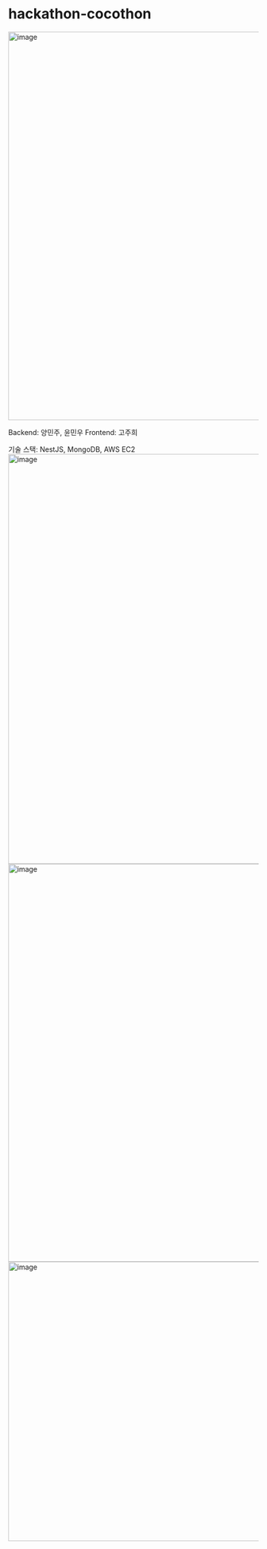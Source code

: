 # hackathon-cocothon
<img width="780" alt="image" src="https://user-images.githubusercontent.com/63691589/230838298-755c4d0e-61ee-4ec9-845f-102a585ef99d.png">

Backend: 양민주, 윤민우
Frontend: 고주희


기술 스택: NestJS, MongoDB, AWS EC2
<img width="823" alt="image" src="https://user-images.githubusercontent.com/63691589/230838203-818d9b61-aaec-419f-876f-5e78048142d6.png">
<img width="799" alt="image" src="https://user-images.githubusercontent.com/63691589/230838221-35a70524-2874-4b40-aed3-bbbe3a69b54e.png">
<img width="561" alt="image" src="https://user-images.githubusercontent.com/63691589/230838237-5116b214-064a-4774-8945-87284961245a.png">
